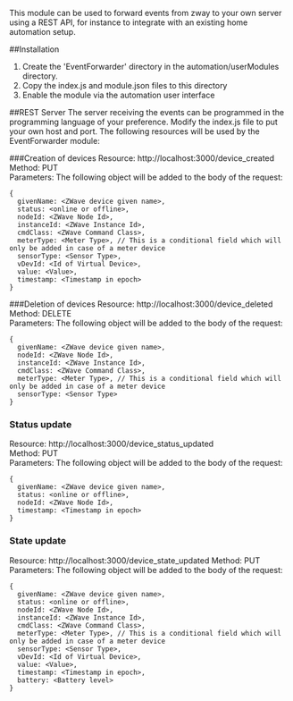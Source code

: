 This module can be used to forward events from zway to your own server using a REST API, for instance to integrate with an existing home automation setup.

##Installation
1. Create the 'EventForwarder' directory in the automation/userModules directory.
2. Copy the index.js and module.json files to this directory
3. Enable the module via the automation user interface

##REST Server
The server receiving the events can be programmed in the programming language of your preference.
Modify the index.js file to put your own host and port.
The following resources will be used by the EventForwarder module:

###Creation of devices
Resource: http://localhost:3000/device_created  
Method: PUT  
Parameters: The following object will be added to the body of the request:
```
{
  givenName: <ZWave device given name>,
  status: <online or offline>,
  nodeId: <ZWave Node Id>,
  instanceId: <ZWave Instance Id>,
  cmdClass: <ZWave Command Class>,
  meterType: <Meter Type>, // This is a conditional field which will only be added in case of a meter device
  sensorType: <Sensor Type>,
  vDevId: <Id of Virtual Device>,
  value: <Value>,
  timestamp: <Timestamp in epoch>
}
```

###Deletion of devices
Resource: http://localhost:3000/device_deleted 
Method: DELETE  
Parameters: The following object will be added to the body of the request:
```
{
  givenName: <ZWave device given name>,
  nodeId: <ZWave Node Id>,
  instanceId: <ZWave Instance Id>,
  cmdClass: <ZWave Command Class>,
  meterType: <Meter Type>, // This is a conditional field which will only be added in case of a meter device
  sensorType: <Sensor Type>
}
```

### Status update
Resource: http://localhost:3000/device_status_updated  
Method: PUT  
Parameters: The following object will be added to the body of the request:
```
{
  givenName: <ZWave device given name>,
  status: <online or offline>,
  nodeId: <ZWave Node Id>,
  timestamp: <Timestamp in epoch>
}
```

### State update
Resource: http://localhost:3000/device_state_updated
Method: PUT  
Parameters: The following object will be added to the body of the request:
```
{
  givenName: <ZWave device given name>,
  status: <online or offline>,
  nodeId: <ZWave Node Id>,
  instanceId: <ZWave Instance Id>,
  cmdClass: <ZWave Command Class>,
  meterType: <Meter Type>, // This is a conditional field which will only be added in case of a meter device
  sensorType: <Sensor Type>,
  vDevId: <Id of Virtual Device>,
  value: <Value>,
  timestamp: <Timestamp in epoch>,
  battery: <Battery level>
}
```

